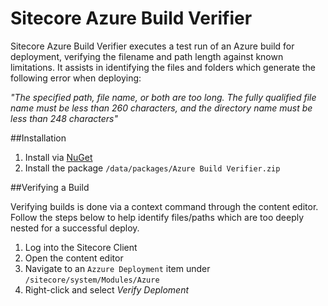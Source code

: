 Sitecore Azure Build Verifier
==================

Sitecore Azure Build Verifier executes a test run of an Azure build for deployment, verifying the filename and path length against known limitations. It assists in identifying the files and folders which generate the following error when deploying:

_"The specified path, file name, or both are too long. The fully qualified file name must be less than 260 characters, and the directory name must be less than 248 characters"_

##Installation

1. Install via [NuGet](http://www.nuget.org/packages/AzureBuildVerifier/1.0.0)
2. Install the package ```/data/packages/Azure Build Verifier.zip```

##Verifying a Build

Verifying builds is done via a context command through the content editor. Follow the steps below to help identify files/paths which are too deeply nested for a successful deploy. 

1. Log into the Sitecore Client
2. Open the content editor
3. Navigate to an ```Azzure Deployment``` item under ```/sitecore/system/Modules/Azure```
4. Right-click and select _Verify Deploment_
